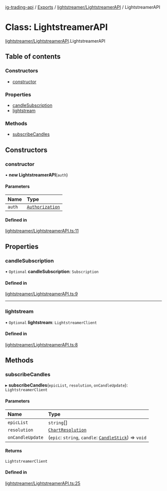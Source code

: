 [ig-trading-api](../README.md) / [Exports](../modules.md) / [lightstreamer/LightstreamerAPI](../modules/lightstreamer_LightstreamerAPI.md) / LightstreamerAPI

# Class: LightstreamerAPI

[lightstreamer/LightstreamerAPI](../modules/lightstreamer_LightstreamerAPI.md).LightstreamerAPI

## Table of contents

### Constructors

- [constructor](lightstreamer_LightstreamerAPI.LightstreamerAPI.md#constructor)

### Properties

- [candleSubscription](lightstreamer_LightstreamerAPI.LightstreamerAPI.md#candlesubscription)
- [lightstream](lightstreamer_LightstreamerAPI.LightstreamerAPI.md#lightstream)

### Methods

- [subscribeCandles](lightstreamer_LightstreamerAPI.LightstreamerAPI.md#subscribecandles)

## Constructors

### constructor

• **new LightstreamerAPI**(`auth`)

#### Parameters

| Name   | Type                                                                |
| :----- | :------------------------------------------------------------------ |
| `auth` | [`Authorization`](../interfaces/client_RESTClient.Authorization.md) |

#### Defined in

[lightstreamer/LightstreamerAPI.ts:11](https://github.com/bennycode/ig-trading-api/blob/98182c7/src/lightstreamer/LightstreamerAPI.ts#L11)

## Properties

### candleSubscription

• `Optional` **candleSubscription**: `Subscription`

#### Defined in

[lightstreamer/LightstreamerAPI.ts:9](https://github.com/bennycode/ig-trading-api/blob/98182c7/src/lightstreamer/LightstreamerAPI.ts#L9)

---

### lightstream

• `Optional` **lightstream**: `LightstreamerClient`

#### Defined in

[lightstreamer/LightstreamerAPI.ts:8](https://github.com/bennycode/ig-trading-api/blob/98182c7/src/lightstreamer/LightstreamerAPI.ts#L8)

## Methods

### subscribeCandles

▸ **subscribeCandles**(`epicList`, `resolution`, `onCandleUpdate`): `LightstreamerClient`

#### Parameters

| Name | Type |
| :-- | :-- |
| `epicList` | `string`[] |
| `resolution` | [`ChartResolution`](../enums/lightstreamer_interfaces.ChartResolution.md) |
| `onCandleUpdate` | (`epic`: `string`, `candle`: [`CandleStick`](../interfaces/market_prices_PriceAPI.CandleStick.md)) => `void` |

#### Returns

`LightstreamerClient`

#### Defined in

[lightstreamer/LightstreamerAPI.ts:25](https://github.com/bennycode/ig-trading-api/blob/98182c7/src/lightstreamer/LightstreamerAPI.ts#L25)
